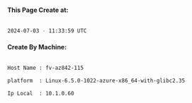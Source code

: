 
   
#### This Page Create at:

```bash

2024-07-03 - 11:33:59 UTC

```

#### Create By Machine:

```bash

Host Name : fv-az842-115

platform  : Linux-6.5.0-1022-azure-x86_64-with-glibc2.35

Ip Local  : 10.1.0.60

```

